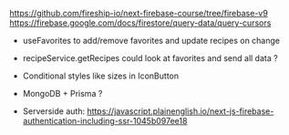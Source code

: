 https://github.com/fireship-io/next-firebase-course/tree/firebase-v9
https://firebase.google.com/docs/firestore/query-data/query-cursors

- useFavorites to add/remove favorites and update recipes on change
- recipeService.getRecipes could look at favorites and send all data ?
- Conditional styles like sizes in IconButton

- MongoDB + Prisma ?
- Serverside auth: https://javascript.plainenglish.io/next-js-firebase-authentication-including-ssr-1045b097ee18